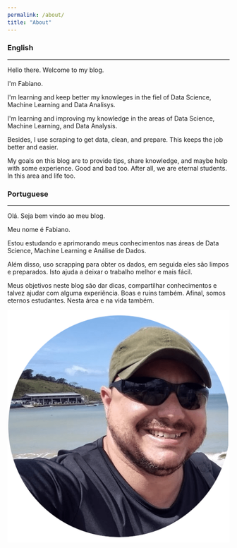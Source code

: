 ```yaml
---
permalink: /about/
title: "About"
---
```


### English
---

Hello there. Welcome to my blog.

I'm Fabiano.

I'm learning and keep better my knowleges in the fiel of Data Science, Machine Learning and Data Analisys.

I'm learning and improving my knowledge in the areas of Data Science, Machine Learning, and Data Analysis.

Besides, I use scraping to get data, clean, and prepare. This keeps the job better and easier.

My goals on this blog are to provide tips, share knowledge, and maybe help with some experience. Good and bad too. After all, we are eternal students. In this area and life too.


### Portuguese
---

Olá. Seja bem vindo ao meu blog.

Meu nome é Fabiano. 

Estou estudando e aprimorando meus conhecimentos nas áreas de Data Science, Machine Learning e Análise de Dados.

Além disso, uso scrapping para obter os dados, em seguida eles são limpos e preparados. Isto ajuda a deixar o trabalho melhor e mais fácil.

Meus objetivos neste blog são dar dicas, compartilhar conhecimentos e talvez ajudar com alguma experiência. Boas e ruins também. Afinal, somos eternos estudantes. Nesta área e na vida também.

![](/assets/images/fabiano-about.png)


